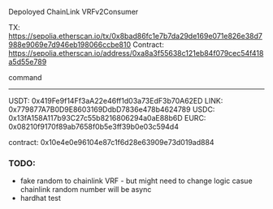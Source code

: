 Depoloyed ChainLink VRFv2Consumer

TX: https://sepolia.etherscan.io/tx/0x8bad86fc1e7b7da29de169e071e826e38d7988e9069e7d946eb198066ccbe810
Contract: https://sepolia.etherscan.io/address/0xa8a3f55638c121eb84f079cec54f418a5d55e789

command

<!-- cast call --rpc-url=https://sepolia.infura.io/v3/fdc4e136386f4d51aa4ae5cf19242c05 0xa8a3f55638c121eb84f079cec54f418a5d55e789 'requestRandomWords()'  --private-key=$METAMASK_TEST_KEY -->

---

USDT: 0x419Fe9f14Ff3aA22e46ff1d03a73EdF3b70A62ED
LINK: 0x779877A7B0D9E8603169DdbD7836e478b4624789
USDC: 0x13fA158A117b93C27c55b8216806294a0aE88b6D
EURC: 0x08210f9170f89ab7658f0b5e3ff39b0e03c594d4

contract: 0x10e4e0e96104e87c1f6d28e63909e73d019ad884

### TODO:

- fake random to chainlink VRF - but might need to change logic casue chainlink random number will be async
- hardhat test
